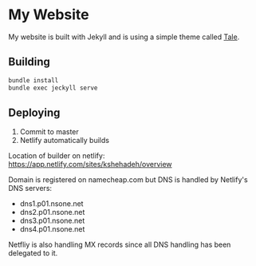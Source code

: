 # My Website
My website is built with Jekyll and is using a simple theme called [Tale](https://github.com/chesterhow/tale).

## Building

```bash
bundle install
bundle exec jeckyll serve
```

## Deploying

1. Commit to master
2. Netlify automatically builds

Location of builder on netlify:
https://app.netlify.com/sites/kshehadeh/overview

Domain is registered on namecheap.com but DNS is handled by Netlify's DNS servers:
* dns1.p01.nsone.net
* dns2.p01.nsone.net
* dns3.p01.nsone.net
* dns4.p01.nsone.net

Netfliy is also handling MX records since all DNS handling has been delegated to it.


